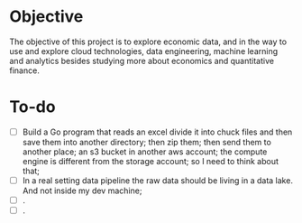 # Objective

The objective of this project is to explore economic data, and in the way to
use and explore cloud technologies, data engineering, machine learning and analytics
besides studying more about economics and quantitative finance.

# To-do

- [ ] Build a Go program that reads an excel divide it into chuck files and
      then save them into another directory; then zip them; then send them to
      another place; an s3 bucket in another aws account; the compute engine
      is different from the storage account; so I need to think about that;
- [ ] In a real setting data pipeline the raw data should be living in a data lake.
      And not inside my dev machine;
- [ ] .
- [ ] .
